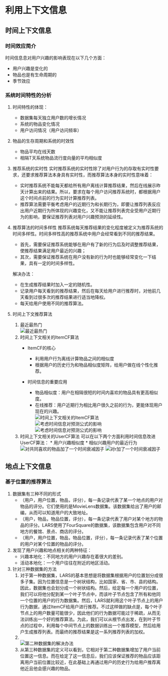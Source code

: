 # 利用上下文信息
## 时间上下文信息
### 时间效应简介
时间信息息对用户兴趣的影响表现在以下几个方面：
* 用户兴趣是变化的
* 物品也是有生命周期的
* 季节效应 
### 系统时间特性的分析
1. 时间特性的体现：

	* 数据集每天独立用户数的增长情况
	* 系统的物品变化情况
	* 用户访问情况（用户访问频率）

2. 物品的生存周期和系统的时效性

	* 物品平均在线天数
	* 相隔T天系统物品流行度向量的平均相似度

3. 推荐系统的实时性
实时推荐系统的实时性除了对用户行为的存取有实时性要求，还要求推荐算法本身具有实时性，而推荐算法本身的实时性意味着：

	* 实时推荐系统不能每天都给所有用户离线计算推荐结果，然后在线展示昨天计算出来的结果。所以，要求在每个用户访问推荐系统时，都根据用户这个时间点前的行为实时计算推荐列表。
	* 推荐算法需要平衡考虑用户的近期行为和长期行为，即要让推荐列表反应出用户近期行为所体现的兴趣变化，又不能让推荐列表完全受用户近期行为的影响，要保证推荐列表对用户兴趣预测的延续性。

4. 推荐算法的时间多样性
	推荐系统每天推荐结果的变化程度被定义为推荐系统的时间多样性。时间多样性高的推荐系统中用户会经常看到不同的推荐结果。

	* 首先，需要保证推荐系统能够在用户有了新的行为后及时调整推荐结果，使推荐结果满足用户最近的兴趣；
	* 其次，需要保证推荐系统在用户没有新的行为时也能够经常变化一下结果，具有一定的时间多样性。

	解决办法：

	* 在生成推荐结果时加入一定的随机性。
	* 记录用户每天看到的推荐结果，然后在每天给用户进行推荐时，对他前几天看到过很多次的推荐结果进行适当地降权。
	* 每天给用户使用不同的推荐算法。
5. 时间上下文推荐算法
	1. 最近最热门</br>![最近最热门](https://github.com/easezyc/Recommended-system-practice/blob/master/pics/pic34.png?raw=true)
    2. 时间上下文相关的ItemCF算法</br>
    	* ItemCF的核心

			*  利用用户行为离线计算物品之间的相似度
			*  根据用户的历史行为和物品相似度矩阵，给用户做在线个性化推荐。</br>
		
		* 时间信息的重要应用

			*  物品相似度：用户在相隔很短的时间内喜欢的物品具有更高相似度。
			*  在线推荐：用户近期行为相比用户很久之前的行为，更能体现用户现在的兴趣。</br>
		![时间上下文相关的ItemCF算法](https://github.com/easezyc/Recommended-system-practice/blob/master/pics/pic35.png?raw=true)</br>
        ![考虑时间信息对预测公式的影响](https://github.com/easezyc/Recommended-system-practice/blob/master/pics/pic36.png?raw=true)</br>
        ![考虑时间信息对预测公式的影响](https://github.com/easezyc/Recommended-system-practice/blob/master/pics/pic37.png?raw=true)</br>
	3. 时间上下文相关的UserCF算法
		可以在以下两个方面利用时间信息改进UserCF算法：
        	* 用户兴趣相似度 
        	* 相似兴趣用户的最近行为 
        ![对共同喜欢的物品加了一个时间衰减因子](https://github.com/easezyc/Recommended-system-practice/blob/master/pics/pic38.png?raw=true)
         ![对r加了一个时间衰减因子](https://github.com/easezyc/Recommended-system-practice/blob/master/pics/pic39.png?raw=true)
## 地点上下文信息
### 基于位置的推荐算法
1. 数据集有三种不同的形式
	* （用户，用户位置，物品，评分），每一条记录代表了某一个地点的用户对物品的评分。它们使用的是MovieLens数据集。该数据集给出了用户的邮编，从而可以知道用户的大致地址。
	* （用户，物品，物品位置，评分），每一条记录代表了用户对某个地方的物品的评分。LARS使用了FourSquare的数据集，该数据集包含用户对不同地方的餐馆、景点、商店的评分。
	* （用户，用户位置，物品，物品位置，评分），每一条记录代表了某个位置的用户对某个位置的物品的评分。
2. 发现了用户兴趣和地点相关的两种特征：
	* 兴趣本地化：不同地方的用户兴趣存在着很大的差别。
	* 活动本地化：一个用户往往在附近的地区活动。
3. 针对三种数据集的方法
	1. 对于第一种数据集，LARS的基本思想是将数据集根据用户的位置划分成很多子集。因为位置信息是一个树状结构，比如国家、省、市、县的结构。因此，数据集也会划分成一个树状结构。然后，给定每一个用户的位置，我们可以将他分配到某一个叶子节点中，而该叶子节点包含了所有和他同一个位置的用户的行为数据集。然后，LARS就利用这个叶子节点上的用户行为数据，通过ItemCF给用户进行推荐。不过这样做的缺点是，每个叶子节点上的用户数量可能很少，因此他们的行为数据可能过于稀疏，从而无法训练出一个好的推荐算法。为此，我们可以从根节点出发，在到叶子节点的过程中，利用每个中间节点上的数据训练出一个推荐模型，然后给用户生成推荐列表。而最终的推荐结果是这一系列推荐列表的加权。
	2. </br> ![第二种数据集的解决办法](https://github.com/easezyc/Recommended-system-practice/blob/master/pics/pic39.png?raw=true)
	3. 从第三种数据集的定义可以看到，它相对于第二种数据集增加了用户当前位置这一信息。而在给定了这一信息后，我们应该保证推荐的物品应该距离用户当前位置比较近，在此基础上再通过用户的历史行为给用户推荐离他近且他会感兴趣的物品。